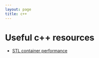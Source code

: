 ```yaml
---
layout: page
title: c++
---
```


# Useful c++ resources
- [STL container performance](http://john-ahlgren.blogspot.com/2013/10/stl-container-performance.html)
